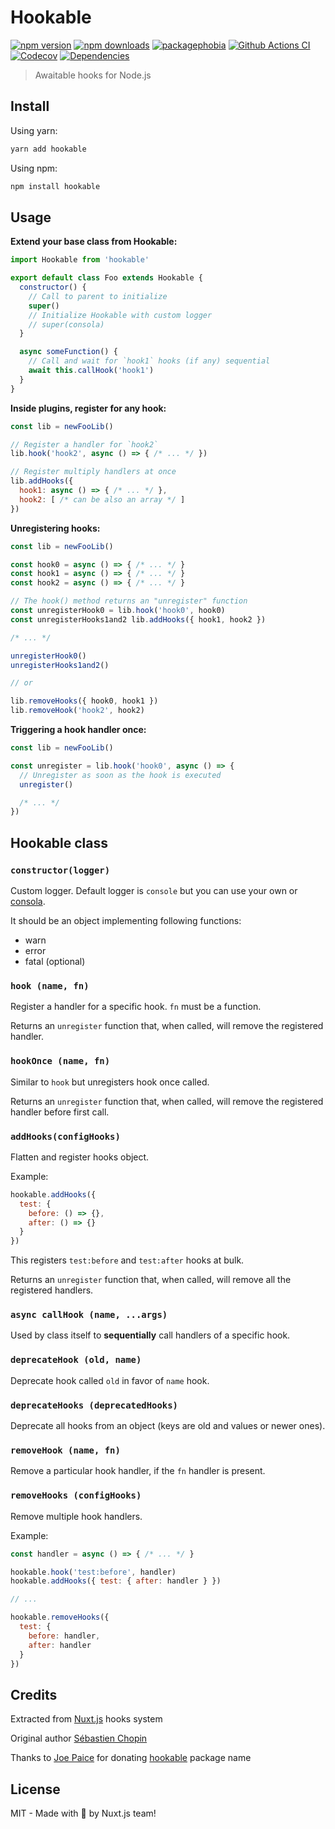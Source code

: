 # Hookable

[![npm version][npm-version-src]][npm-version-href]
[![npm downloads][npm-downloads-src]][npm-downloads-href]
[![packagephobia][packagephobia-src]][packagephobia-href]
[![Github Actions CI][github-actions-ci-src]][github-actions-ci-href]
[![Codecov][codecov-src]][codecov-href]
[![Dependencies][david-dm-src]][david-dm-href]

> Awaitable hooks for Node.js

## Install

Using yarn:

```bash
yarn add hookable
```

Using npm:

```bash
npm install hookable
```

## Usage

**Extend your base class from Hookable:**

```js
import Hookable from 'hookable'

export default class Foo extends Hookable {
  constructor() {
    // Call to parent to initialize
    super()
    // Initialize Hookable with custom logger
    // super(consola)
  }

  async someFunction() {
    // Call and wait for `hook1` hooks (if any) sequential
    await this.callHook('hook1')
  }
}
```

**Inside plugins, register for any hook:**

```js
const lib = newFooLib()

// Register a handler for `hook2`
lib.hook('hook2', async () => { /* ... */ })

// Register multiply handlers at once
lib.addHooks({
  hook1: async () => { /* ... */ },
  hook2: [ /* can be also an array */ ]
})
```

**Unregistering hooks:**

```js
const lib = newFooLib()

const hook0 = async () => { /* ... */ }
const hook1 = async () => { /* ... */ }
const hook2 = async () => { /* ... */ }

// The hook() method returns an "unregister" function
const unregisterHook0 = lib.hook('hook0', hook0)
const unregisterHooks1and2 lib.addHooks({ hook1, hook2 })

/* ... */

unregisterHook0()
unregisterHooks1and2()

// or

lib.removeHooks({ hook0, hook1 })
lib.removeHook('hook2', hook2)
```

**Triggering a hook handler once:**

```js
const lib = newFooLib()

const unregister = lib.hook('hook0', async () => {
  // Unregister as soon as the hook is executed
  unregister()

  /* ... */
})
```


## Hookable class

### `constructor(logger)`

Custom logger. Default logger is `console` but you can use your own or [consola](https://github.com/nuxt/consola).

It should be an object implementing following functions:
- warn
- error
- fatal (optional)

### `hook (name, fn)`

Register a handler for a specific hook. `fn` must be a function.

Returns an `unregister` function that, when called, will remove the registered handler.

### `hookOnce (name, fn)`

Similar to `hook` but unregisters hook once called.

Returns an `unregister` function that, when called, will remove the registered handler before first call.

### `addHooks(configHooks)`

Flatten and register hooks object.

Example:

```js
hookable.addHooks({
  test: {
    before: () => {},
    after: () => {}
  }
})

```

This registers `test:before` and `test:after` hooks at bulk.

Returns an `unregister` function that, when called, will remove all the registered handlers.

### `async callHook (name, ...args)`

Used by class itself to **sequentially** call handlers of a specific hook.

### `deprecateHook (old, name)`

Deprecate hook called `old` in favor of `name` hook.

### `deprecateHooks (deprecatedHooks)`

Deprecate all hooks from an object (keys are old and values or newer ones).

### `removeHook (name, fn)`

Remove a particular hook handler, if the `fn` handler is present.

### `removeHooks (configHooks)`

Remove multiple hook handlers.

Example:

```js
const handler = async () => { /* ... */ }

hookable.hook('test:before', handler)
hookable.addHooks({ test: { after: handler } })

// ...

hookable.removeHooks({
  test: {
    before: handler,
    after: handler
  }
})
```

## Credits

Extracted from [Nuxt.js](https://github.com/nuxt/nuxt.js) hooks system

Original author [Sébastien Chopin](https://github.com/Atinux)

Thanks to [Joe Paice](https://github.com/RGBboy) for donating [hookable](https://www.npmjs.com/package/hookable) package name

## License

MIT - Made with 💖 by Nuxt.js team!

<!-- Badges -->
[npm-version-src]: https://flat.badgen.net/npm/dt/hookable
[npm-version-href]: https://npmjs.com/package/hookable

[npm-downloads-src]: https://flat.badgen.net/npm/v/hookable
[npm-downloads-href]: https://npmjs.com/package/hookable

[github-actions-ci-src]: https://github.com/nuxt-contrib/hookable/workflows/ci/badge.svg
[github-actions-ci-href]: https://github.com/nuxt-contrib/hookable/actions?query=workflow%3Aci

[codecov-src]: https://flat.badgen.net/codecov/c/github/nuxt-contrib/hookable
[codecov-href]: https://codecov.io/gh/nuxt-contrib/hookable

[david-dm-src]: https://flat.badgen.net/david/dep/nuxt-contrib/hookable
[david-dm-href]: https://david-dm.org/nuxt-contrib/hookable

[packagephobia-src]: https://flat.badgen.net/packagephobia/install/hookable
[packagephobia-href]: https://packagephobia.now.sh/result?p=hookable

